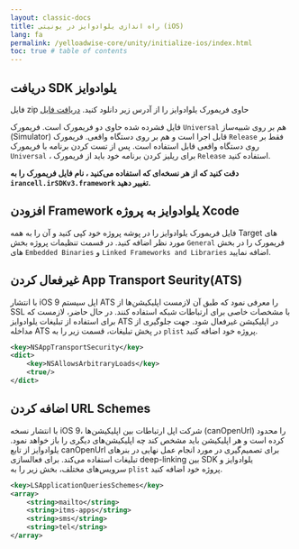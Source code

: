 ```yaml
---
layout: classic-docs
title: راه اندازی یلوادوایز در یونیتی (iOS)
lang: fa
permalink: /yelloadwise-core/unity/initialize-ios/index.html
toc: true # table of contents
---
```


## دریافت SDK یلوادوایز
فایل zip حاوی فریمورک یلوادوایز را از آدرس زیر دانلود کنید.
[دریافت فایل](https://storage.backtory.com/irancell.ir-server/sdk/LatestVersions/irancell.ir-ios-unity.zip)

فایل فشرده شده حاوی دو فریمورک است. فریمورک `Universal` هم بر روی شبیه‌ساز (Simulator) قابل اجرا است و هم بر روی دستگاه واقعی. فریمورک `Release` فقط بر روی دستگاه واقعی قابل استفاده است. پس از تست کردن برنامه با فریمورک `Universal` ، برای ریلیز کردن برنامه خود باید از فریمورک `Release` استفاده کنید.

**دقت کنید که از هر نسخه‌ای که استفاده می‌کنید ، نام فایل فریمورک را به `irancell.irSDKv3.framework` تغییر دهید.**


## افزودن Framework یلوادوایز به پروژه Xcode
فایل فریمورک یلوادوایز را در پوشه پروژه خود کپی کنید و آن را به همه Target های مورد نظر اضافه کنید. در قسمت تنظیمات پروژه بخش `General` فریمورک را در بخش های `Embedded Binaries` و `Linked Frameworks and Libraries` اضافه نمایید.


## غیرفعال کردن App Transport Seurity(ATS) 
با انتشار iOS 9 اپل سیستم ATS را معرفی نمود که طبق آن لازمست اپلیکیشن‌ها از SSL با مشخصات خاصی برای ارتباطات شبکه استفاده کنند. در حال حاضر، لازمست که برای استفاده از تبلیغات یلوادوایز ATS در اپلیکیشن غیرفعال شود.
جهت جلوگیری از مداخله ATS در پخش تبلیغات، قسمت زیر را به `plist` پروژه خود اضافه کنید.

```xml
<key>NSAppTransportSecurity</key>
<dict>
    <key>NSAllowsArbitraryLoads</key>
    <true/>
</dict>
```

## اضافه کردن URL Schemes
با انتشار نسخه iOS 9، شرکت اپل ارتباطات بین اپلیکیشن‌ها  (canOpenUrl) را محدود کرده است و هر اپلیکیشن باید مشخص کند چه اپلیکیشن‌های دیگری را باز خواهد نمود. یلوادوایز از تابع canOpenUrl برای تصمیم‌گیری در مورد انجام عمل نهایی در بنرهای تبلیغات استفاده می‌کند. برای فعالسازی deep-linking بین SDK یلوادوایز و سرویس‌های مختلف، بخش زیر را به `plist` پروژه خود اضافه کنید.

```xml
<key>LSApplicationQueriesSchemes</key>
<array>
    <string>mailto</string>
    <string>itms-apps</string>
    <string>sms</string>
    <string>tel</string>
</array>
```
